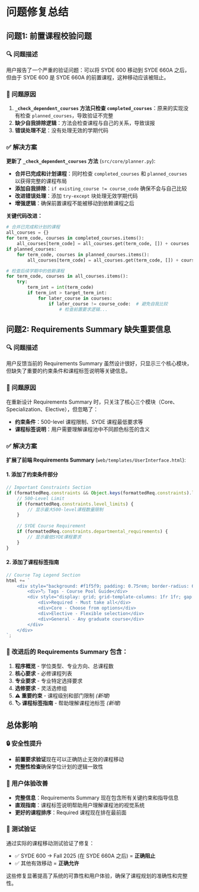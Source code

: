 # 问题修复总结

## 问题1: 前置课程校验问题

### 🔍 问题描述
用户报告了一个严重的验证问题：可以将 SYDE 600 移动到 SYDE 660A 之后，但由于 SYDE 600 是 SYDE 660A 的前置课程，这种移动应该被阻止。

### 🔧 问题原因
1. **`_check_dependent_courses` 方法只检查 `completed_courses`**：原来的实现没有检查 `planned_courses`，导致验证不完整
2. **缺少自我排除逻辑**：方法会检查课程与自己的关系，导致误报
3. **错误处理不足**：没有处理无效的学期代码

### ✅ 解决方案
**更新了 `_check_dependent_courses` 方法** (`src/core/planner.py`):
- **合并已完成和计划课程**：同时检查 `completed_courses` 和 `planned_courses` 以获得完整的课程布局
- **添加自我排除**：`if existing_course != course_code` 确保不会与自己比较
- **改进错误处理**：添加 `try-except` 块处理无效学期代码
- **增强逻辑**：确保前置课程不能被移动到依赖课程之后

**关键代码改进：**
```python
# 合并已完成和计划的课程
all_courses = {}
for term_code, courses in completed_courses.items():
    all_courses[term_code] = all_courses.get(term_code, []) + courses
if planned_courses:
    for term_code, courses in planned_courses.items():
        all_courses[term_code] = all_courses.get(term_code, []) + courses

# 检查后续学期中的依赖课程
for term_code, courses in all_courses.items():
    try:
        term_int = int(term_code)
        if term_int > target_term_int:
            for later_course in courses:
                if later_course != course_code:  # 避免自我比较
                    # 检查前置要求逻辑...
```

## 问题2: Requirements Summary 缺失重要信息

### 🔍 问题描述
用户反馈当前的 Requirements Summary 虽然设计很好，只显示三个核心模块，但缺失了重要的约束条件和课程标签说明等关键信息。

### 🔧 问题原因
在重新设计 Requirements Summary 时，只关注了核心三个模块（Core、Specialization、Elective），但忽略了：
- **约束条件**：500-level 课程限制、SYDE 课程最低要求等
- **课程标签说明**：用户需要理解课程池中不同颜色标签的含义

### ✅ 解决方案
**扩展了前端 Requirements Summary** (`web/templates/UserInterface.html`):

#### 1. 添加了约束条件部分
```javascript
// Important Constraints Section
if (formattedReq.constraints && Object.keys(formattedReq.constraints).length > 0) {
    // 500-Level Limit
    if (formattedReq.constraints.level_limits) {
        // 显示最大500-level课程数量限制
    }
    
    // SYDE Course Requirement
    if (formattedReq.constraints.departmental_requirements) {
        // 显示最低SYDE课程要求
    }
}
```

#### 2. 添加了课程标签指南
```javascript
// Course Tag Legend Section
html += `
    <div style="background: #f1f5f9; padding: 0.75rem; border-radius: 6px; border-left: 3px solid #6366f1;">
        <div>🏷️ Tags - Course Pool Guide</div>
        <div style="display: grid; grid-template-columns: 1fr 1fr; gap: 0.5rem;">
            <div>Required - Must take all</div>
            <div>Core - Choose from options</div>
            <div>Elective - Flexible selection</div>
            <div>General - Any graduate course</div>
        </div>
    </div>
`;
```

### 🎯 改进后的 Requirements Summary 包含：
1. **程序概览** - 学位类型、专业方向、总课程数
2. **核心要求** - 必修课程列表
3. **专业要求** - 专业特定选择要求
4. **选修要求** - 灵活选修组
5. **⚠️ 重要约束** - 课程级别和部门限制 *(新增)*
6. **🏷️ 课程标签指南** - 帮助理解课程池标签 *(新增)*

## 总体影响

### 🔒 安全性提升
- **前置要求验证**现在可以正确防止无效的课程移动
- **完整性检查**确保学位计划的逻辑一致性

### 🎨 用户体验改善
- **完整信息**：Requirements Summary 现在包含所有关键约束和指导信息
- **直观指南**：课程标签说明帮助用户理解课程池的视觉系统
- **更好的课程排序**：Required 课程现在排在最前面

### 🧪 测试验证
通过实际的课程移动测试验证了修复：
- ✅ SYDE 600 → Fall 2025 (在 SYDE 660A 之后) = **正确阻止**
- ✅ 其他有效移动 = **正确允许**

这些修复显著提高了系统的可靠性和用户体验，确保了课程规划的准确性和完整性。 